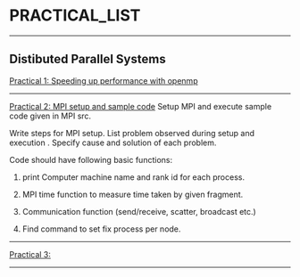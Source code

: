 PRACTICAL_LIST
==============
---
Distibuted Parallel Systems
---
[Practical 1: Speeding up performance with openmp](practical1/doc/practical1.pdf)

---

[Practical 2: MPI setup and sample code](practical2/doc/practical2.pdf)
Setup MPI and execute sample code given in MPI src.

Write steps for MPI setup. List problem observed during setup and execution . Specify cause and solution of each problem. 

Code should have following  basic functions:

1. print Computer machine name and rank id for each process.

2. MPI time function to measure time taken by given fragment.

3. Communication function (send/receive, scatter, broadcast etc.)

4. Find command to set fix process per node.

---

[Practical 3: ]()

---